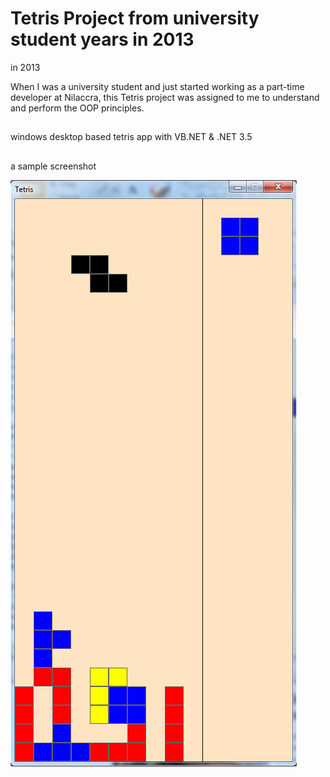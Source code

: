 # Tetris Project from university student years in 2013

in 2013

When I was a university student and just started working as a part-time developer at Nilaccra, this Tetris project was assigned to me to understand and perform the OOP principles.
##
windows desktop based tetris app with VB.NET & .NET 3.5
##
a sample screenshot

![alt text](https://github.com/gurcag/tetris/blob/main/ss.png?raw=true)

